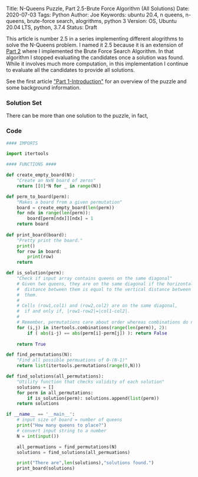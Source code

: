 Title: N-Queens Puzzle, Part 2.5-Brute Force Algorithm (All Solutions)
Date: 2020-07-03
Tags: Python
Author: Joe
Keywords: ubuntu 20.4, n queens, n-queens, brute-force search, alogrithms, python 3
Version: OS, Ubuntu 20.04 LTS, python, 3.7.4
Status: Draft

This article is number 2.5 in a series implementing different alogrithms to solve the N-Queens problem. I named it 2.5 because it is an extension of [Part 2](n-queens-puzzle-part-2-brute-force-algorithm.html) where I implemented the Brute Force Search Algorithm. In that algorithm I stopped evaluating the candidates once a solution was found. While it involves much more computation, in this implementation I continue to evaluate all the candidates to provide all solutions. 

See the first article ["Part 1-Introduction"](n-queens-puzzle-part-1-introduction.html) for an overview of the puzzle and some background information.

### Solution Set

There can be more than one solution to the puzzle, in fact, 

### Code

```python
#### IMPORTS

import itertools

#### FUNCTIONS ####

def create_empty_board(N):
    "Create an NxN board of zeros"
    return [[0]*N for _ in range(N)] 

def perm_to_board(perm):
    "Makes a board from a given permutation"
    board = create_empty_board(len(perm))
    for ndx in range(len(perm)):
        board[perm[ndx]][ndx] = 1
    return board
    
def print_board(board):
    "Pretty print the board."
    print()
    for row in board:
        print(row)
    return

def is_solution(perm):
    "Check if input array contains queens on the same diagonal"
    # Given two queens, they are on the same diagonal if the horizontal
    #  distance between them is equal to the vertical distance between
    #  them.
    #
    # Cells (row1,col1) and (row2,col2) are on the same diagonal, 
    #  if and only if, |row1-row2|=|col1-col2|. 
    #
    # Remember, permutations care about order whereas combinations do not
    for (i,j) in itertools.combinations(range(len(perm)), 2):
        if ( abs(i-j) == abs(perm[i]-perm[j]) ): return False
        
    return True

def find_permutations(N):
    "Find all possible permuations of 0-(N-1)"
    return list(itertools.permutations(range(0,N)))

def find_solutions(all_permutations):
    "Utility function that checks validity of each solution"
    solutions = []
    for perm in all_permutations:
        if is_solution(perm): solutions.append(list(perm))
    return solutions

if __name__ == '__main__':
    # input size of board = number of queens
    print("How many queens to place?")
    # convert input string to a number
    N = int(input()) 

    all_permuations = find_permutations(N)
    solutions = find_solutions(all_permuations)

    print("There are",len(solutions),"solutions found.")
    print_board(solutions)
```

